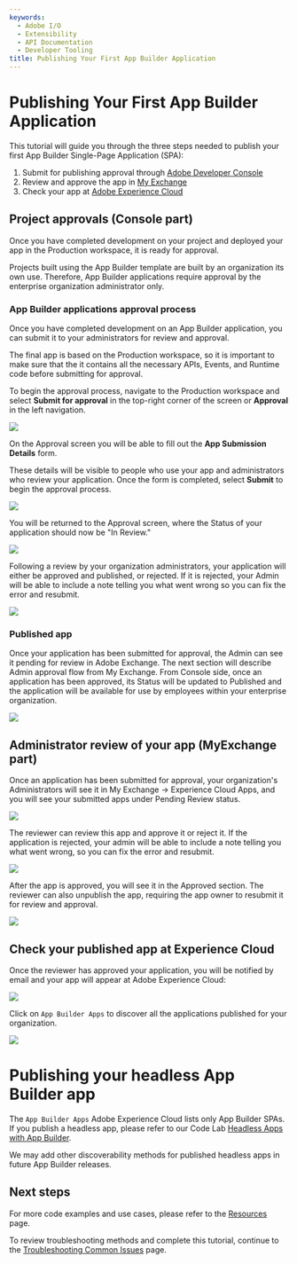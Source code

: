 ```yaml
---
keywords:
  - Adobe I/O
  - Extensibility
  - API Documentation
  - Developer Tooling
title: Publishing Your First App Builder Application
---
```


# Publishing Your First App Builder Application

This tutorial will guide you through the three steps needed to publish your first App Builder Single-Page Application (SPA):

1. Submit for publishing approval through [Adobe Developer Console](https://developer.adobe.com/developer-console/)
2. Review and approve the app in [My Exchange](https://exchange.adobe.com/my-exchange.html)
3. Check your app at [Adobe Experience Cloud](https://experience.adobe.com)

## Project approvals (Console part)

Once you have completed development on your project and deployed your app in the Production workspace, it is ready for approval. 

Projects built using the App Builder template are built by an organization its own use. Therefore, App Builder applications require approval by the enterprise organization administrator only. 

### App Builder applications approval process

Once you have completed development on an App Builder application, you can submit it to your administrators for review and approval.

The final app is based on the Production workspace, so it is important to make sure that the it contains all the necessary APIs, Events, and Runtime code before submitting for approval.

To begin the approval process, navigate to the Production workspace and select **Submit for approval** in the top-right corner of the screen or **Approval** in the left navigation.

![](E:\GitHub\app-builder\src\pages\images\approval-production-overview.png)

On the Approval screen you will be able to fill out the **App Submission Details** form.

These details will be visible to people who use your app and administrators who review your application. Once the form is completed, select **Submit** to begin the approval process.

![](E:\GitHub\app-builder\src\pages\images\approval-app-submission-details.png)

You will be returned to the Approval screen, where the Status of your application should now be "In Review."

![](E:\GitHub\app-builder\src\pages\images\approval-in-review.png)

Following a review by your organization administrators, your application will either be approved and published, or rejected. If it is rejected, your Admin will be able to include a note telling you what went wrong so you can fix the error and resubmit.

![](E:\GitHub\app-builder\src\pages\images\approval-app-rejected.png)

### Published app

Once your application has been submitted for approval, the Admin can see it pending for review in Adobe Exchange. The next section will describe Admin approval flow from My Exchange. From Console side, once an application has been approved, its Status will be updated to Published and the application will be available for use by employees within your enterprise organization.

![](E:\GitHub\app-builder\src\pages\images\approval-published.png)

## Administrator review of your app (MyExchange part)

Once an application has been submitted for approval, your organization's Administrators will see it in My Exchange -> Experience Cloud Apps, and you will see your submitted apps under Pending Review status.

![](E:\GitHub\app-builder\src\pages\images\approval-myexchange.png)

The reviewer can review this app and approve it or reject it. If the application is rejected, your admin will be able to include a note telling you what went wrong, so you can fix the error and resubmit.

![](E:\GitHub\app-builder\src\pages\images\approval-myexchange-review.png)

After the app is approved, you will see it in the Approved section. The reviewer can also unpublish the app, requiring the app owner to resubmit it for review and approval.

![](E:\GitHub\app-builder\src\pages\images\approval-myexchange-revoke.png)

## Check your published app at Experience Cloud

Once the reviewer has approved your application, you will be notified by email and your app will appear at Adobe Experience Cloud:

![](E:\GitHub\app-builder\src\pages\images\approval-myapp-home.png)

Click on `App Builder Apps` to discover all the applications published for your organization.

![](E:\GitHub\app-builder\src\pages\images\approval-myapp-customapps.png)

# Publishing your headless App Builder app

The `App Builder Apps` Adobe Experience Cloud lists only App Builder SPAs. If you publish a headless app, please refer to our Code Lab [Headless Apps with App Builder](../../resources/barcode-reader/index.md).

We may add other discoverability methods for published headless apps in future App Builder releases.

## Next steps

For more code examples and use cases, please refer to the [Resources](../../resources/index.md) page.

To review troubleshooting methods and complete this tutorial, continue to the [Troubleshooting Common Issues](troubleshoot.md) page.
